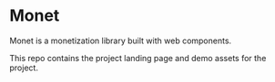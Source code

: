 # Monet

Monet is a monetization library built with web components.

This repo contains the project landing page and demo assets for the project.

